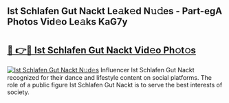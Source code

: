 ## Ist Schlafen Gut Nackt Le𝚊k𝚎d N𝚞𝚍es - Part-egA Photos Vid𝚎o Le𝚊ks KaG7y

# <h2><a href="http://fb7xagy.evod.top/?m=Ist+Schlafen+Gut+Nackt">🔗 👉🔴 Ist Schlafen Gut Nackt Vid𝚎o Ph𝚘t𝚘s</a></h2>

[![Ist Schlafen Gut Nackt N𝚞d𝚎s](https://i.imgur.com/8V9OHl7.gif)](http://fb7xagy.evod.top/?m=Ist+Schlafen+Gut+Nackt)
Influencer Ist Schlafen Gut Nackt recognized for their dance and lifestyle content on social platforms. The role of a public figure Ist Schlafen Gut Nackt is to serve the best interests of society. 
